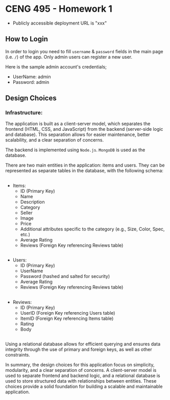 # CENG 495 - Homework 1

- Publicly accessible deployment URL is "xxx"

## How to Login
In order to login you need to fill `username` & `password` fields in the main page (i.e. `/`) of the app. Only admin users can register a new user. 

Here is the sample admin account's credentials;
- UserName: admin
- Password: admin

## Design Choices

### Infrastructure:
The application is built as a client-server model, which separates the frontend (HTML, CSS, and JavaScript) from the backend (server-side logic and database). This separation allows for easier maintenance, better scalability, and a clear separation of concerns.

The backend is implemented using `Node.js`. `MongoDB` is used as the database.

There are two main entities in the application: items and users. They can be represented as separate tables in the database, with the following schema:
##
- Items:
  - ID (Primary Key)
  - Name
  - Description
  - Category
  - Seller
  - Image
  - Price
  - Additional attributes specific to the category (e.g., Size, Color, Spec, etc.)
  - Average Rating
  - Reviews (Foreign Key referencing Reviews table)
##
- Users:
  - ID (Primary Key)
  - UserName
  - Password (hashed and salted for security)
  - Average Rating
  - Reviews (Foreign Key referencing Reviews table)
##
- Reviews:
  - ID (Primary Key)
  - UserID (Foreign Key referencing Users table)
  - ItemID (Foreign Key referencing Items table)
  - Rating
  - Body
##
Using a relational database allows for efficient querying and ensures data integrity through the use of primary and foreign keys, as well as other constraints.

In summary, the design choices for this application focus on simplicity, modularity, and a clear separation of concerns. A client-server model is used to separate frontend and backend logic, and a relational database is used to store structured data with relationships between entities. These choices provide a solid foundation for building a scalable and maintainable application.
